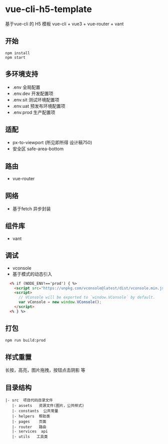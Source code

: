 # vue-cli-h5-template
 基于vue-cli 的 H5 模板
 vue-cli + vue3 + vue-router + vant
## 开始
```
npm install
npm start
```
## 多环境支持
- .env 全局配置
- .env.dev 开发配置项
- .env.sit 测试环境配置项
- .env.uat  预发布环境配置项
- .env.prod  生产配置项

## 适配
- px-to-viewport (所见即所得  设计稿750)
- 安全区  safe-area-bottom
## 路由
- vue-router 

## 网络
- 基于fetch 异步封装

## 组件库
- vant
  
## 调试
- vconsole
- 基于模式的动态引入
```html
  <% if (NODE_ENV!=='prod') { %>
    <script src="https://unpkg.com/vconsole@latest/dist/vconsole.min.js"></script>
    <script>
      // VConsole will be exported to `window.VConsole` by default.
      var vConsole = new window.VConsole();
    </script>
  <% } %>
```

## 打包
```bash
npm run build:prod
```

## 样式重置
长按，高亮，图片拖拽，按钮点击阴影 等

## 目录结构
```
|- src  项目代码目录文件
   |- assets   资源文件(图片，公共样式)
   |- constants  公共常量
   |- helpers  帮助类 
   |- pages    页面
   |- router   路由
   |- services  api
   |- utils   工具类    
```
 

 
